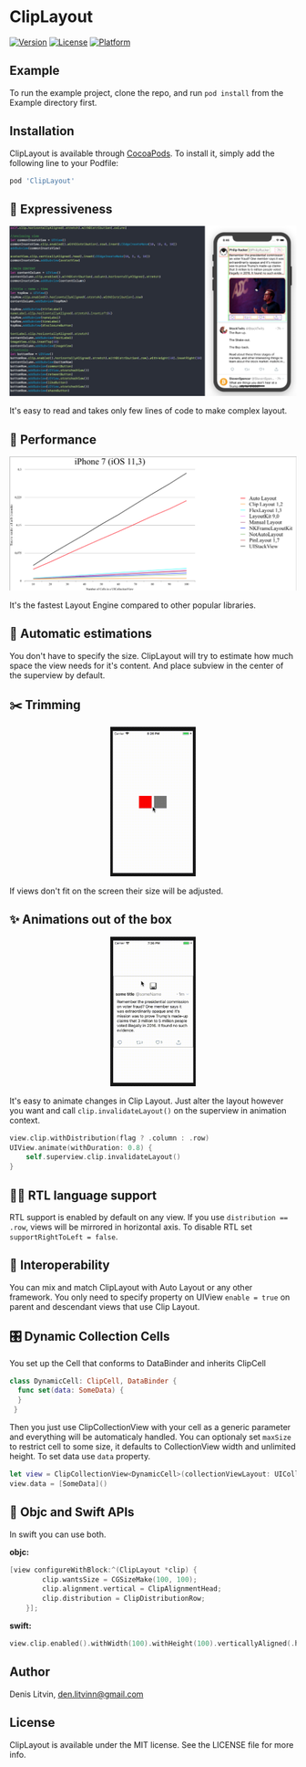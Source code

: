 # ClipLayout

[![Version](https://img.shields.io/cocoapods/v/ClipLayout.svg?style=flat)](https://cocoapods.org/pods/ClipLayout)
[![License](https://img.shields.io/cocoapods/l/ClipLayout.svg?style=flat)](https://cocoapods.org/pods/ClipLayout)
[![Platform](https://img.shields.io/cocoapods/p/ClipLayout.svg?style=flat)](https://cocoapods.org/pods/ClipLayout)

## Example

To run the example project, clone the repo, and run `pod install` from the Example directory first.


## Installation

ClipLayout is available through [CocoaPods](https://cocoapods.org). To install
it, simply add the following line to your Podfile:

```ruby
pod 'ClipLayout'
```

## 💫 Expressiveness

<p align="center">
    <img src="docs/expressiveness.png" width="800"/> 
<p/>

It's easy to read and takes only few lines of code to make complex layout. 
## 🚀 Performance

<p align="center">
    <img src="docs/performance.png" width="700"/> 
<p/>

It's the fastest Layout Engine compared to other popular libraries.
## 📐 Automatic estimations
You don't have to specify the size. ClipLayout will try to estimate how much space the view needs for it's content. And place subview in the center of the superview by default. 
## ✂️ Trimming

<p align="center">
    <img src="docs/trimming.gif" width="150"/> 
<p/>

If views don't fit on the screen their size will be adjusted.
## ✨ Animations out of the box

<p align="center">
    <img src="docs/animation.gif" width="150"/> 
<p/>

It's easy to animate changes in Clip Layout. Just alter the layout however you want and call `clip.invalidateLayout()` on the superview in animation context. 
```swift
view.clip.withDistribution(flag ? .column : .row)
UIView.animate(withDuration: 0.8) {
    self.superview.clip.invalidateLayout()
}
``` 

## 🙋‍♂️ RTL language support
RTL support is enabled by default on any view. If you use `distribution == .row`, views will be mirrored in horizontal axis. To disable RTL set `supportRightToLeft = false`.

## 🍻 Interoperability
You can mix and match ClipLayout with Auto Layout or any other framework. You only need to specify property on UIView `enable = true` on parent and descendant views that use Clip Layout. 

## 🎛 Dynamic Collection Cells
You set up the Cell that conforms to DataBinder and inherits ClipCell
```swift
class DynamicCell: ClipCell, DataBinder {
  func set(data: SomeData) {
  }
 }
```
Then you just use ClipCollectionView with your cell as a generic parameter and everything will be automaticaly handled. 
You can optionaly set `maxSize` to restrict cell to some size, it defaults to CollectionView width and unlimited height. 
To set data use `data` property.
```swift
let view = ClipCollectionView<DynamicCell>(collectionViewLayout: UICollectionViewFlowLayout())
view.data = [SomeData]()
```

## 🎏 Objc and Swift APIs
In swift you can use both. 

**objc:**
```objective-c
[view configureWithBlock:^(ClipLayout *clip) {
        clip.wantsSize = CGSizeMake(100, 100);
        clip.alignment.vertical = ClipAlignmentHead;
        clip.distribution = ClipDistributionRow;
    }];
```

**swift:**
```swift
view.clip.enabled().withWidth(100).withHeight(100).verticallyAligned(.head).withDistribution(.row)
```
## Author

Denis Litvin, den.litvinn@gmail.com

## License

ClipLayout is available under the MIT license. See the LICENSE file for more info.
